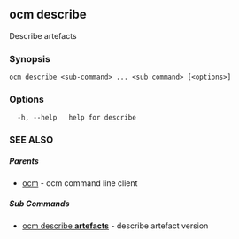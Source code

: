 ## ocm describe

Describe artefacts

### Synopsis

```
ocm describe <sub-command> ... <sub command> [<options>]
```

### Options

```
  -h, --help   help for describe
```

### SEE ALSO

##### Parents

* [ocm](ocm.md)	 - ocm command line client


##### Sub Commands

* [ocm describe <b>artefacts</b>](ocm_describe_artefacts.md)	 - describe artefact version

